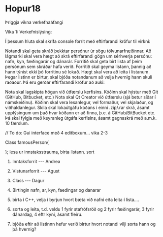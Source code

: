 Hopur18
=======

Þriggja vikna verkefnaáfangi

Vika 1: 
Verkefnislýsing: 

Í þessum hluta skal skrifa console forrit með eftirfarandi kröfur til virkni:

Notandi skal geta skráð þekktar persónur úr sögu tölvunarfræðinnar. Að lágmarki skal vera hægt að skrá eftirfarandi gögn um sérhverja persónu: nafn, kyn, fæðingarár og dánarár.
Forritið skal geta birt lista af þeim persónum sem skráðar hafa verið.
Forritið skal geyma listann, þannig að hann týnist ekki þó forritinu sé lokað.
Hægt skal vera að leita í listanum.
Þegar listinn er birtur, skal bjóða notandanum að velja hvernig hann skuli raðaður.
Þá eru gerðar eftirfarandi kröfur að auki:

Nota skal lagskipta högun við útfærslu kerfisins.
Kóðinn skal hýstur með Git (GitHub, Bitbucket, etc.)
Nota skal Qt Creator við útfærslu (sjá betur síðar í námskeiðinu).
Kóðinn skal vera lesanlegur, vel formaður, vel skjalaður, og viðhaldanlegur.
Skila skal lokaútgáfu kóðans í einni .zip/.rar skrá, ásamt upplýsingum um það hvar kóðann er að finna, þ.e. á GitHub/BitBucket etc. Þá skal fylgja með keyranleg útgáfa kerfisins, ásamt gagnaskrá með a.m.k. 10 færslum.

//
To do:
Gui interface með 4 editboxum... vika 2-3

Class famousPerson{

};
lesa ur innstaksstrauma, 
birta listann.
sort

1. Inntaksforrit   ---  Andrea
2. Vistunarforrit --- Agust
3. Class --- Dagur
4. Birtingin nafn, ar, kyn, faedingar og danarar 
  

5. birta í C++,  velja í byrjun hvort bæta við nafni eða leita í lista....
6. sorta og leita, t.d. veldu 1 fyrir stafrófsröð og 2 fyrir fæðingarár, 3 fyrir dánardag, 4 eftr kyni, ásamt fleiru.
7. bjóða eftir að listinnn hefur verið birtur hvort notandi vilji sorta hann og þá hvernig?
